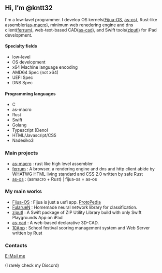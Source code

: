 ## Hi, I’m @kntt32
I'm a low-lavel programmer. I develop OS kernels([Fijua-OS](https://github.com/kntt32/Fijua-OS), [as-os](https://www.github.com/kntt32/as-os)), Rust-like assembler([as-macro](https://github.com/kntt32/as-macro)), minimum web renedering engine and dns client([ferrum](https://github.com/kntt32/ferrum)), web-text-based CAD([as-cad](https://github.com/kntt32/as-cad)), and Swift tools([ziputl](https://github.com/kntt32/ziputl)) for iPad development.

#### Specialty fields
- low-level
- OS development
- x64 Machine language encoding
- AMD64 Spec (not x64)
- UEFI Spec
- DNS Spec

#### Programming languages
- C
- as-macro
- Rust
- Swift
- Golang
- Typescript (Deno)
- HTML/Javascript/CSS
- Nadesiko3

### Main projects
- [as-macro](https://github.com/kntt32/as-macro) : rust like high level assembler
- [ferrum](https://github.com/kntt32/ferrum) : A browser, a rendering engine and dns and http client abide by WHATWG HTML living standard and CSS 2.0 written by safe Rust
- [as-os](https://www.github.com/kntt32/as-os) : (asmacro + Rust) | fijua-os = as-os

### My main works
- [Fijua-OS](https://github.com/kntt32/Fijua-OS) : Fijua is just a uefi app. [ProtoPedia](https://protopedia.net/prototype/5674)
- [FularueN](https://github.com/kntt32/FullarueN) : Homemade neural network library for classification.
- [ziputl](https://github.com/kntt32/ziputl) : A Swift package of ZIP Utility Library build with only Swift Playgrounds App on iPad
- [as-cad](https://github.com/kntt32/as-cad) : A web-based declarative 3D-CAD.
- [10App](https://github.com/kntt32/10App) : School festival scoring management system and Web Server written by Rust

### Contacts
[E-Mail me](mailto:knt.t@outlook.com)

(I rarely check my Discord)

<!---
kntt32/kntt32 is a ✨ special ✨ repository because its `README.md` (this file) appears on your GitHub profile.
You can click the Preview link to take a look at your changes.
--->
